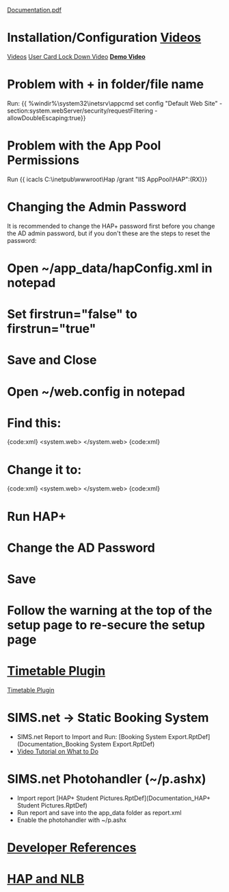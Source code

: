 [Documentation.pdf](Documentation_Documentation.pdf)

# Installation/Configuration [Videos](Videos)
[Videos](Videos)
[User Card Lock Down Video](User-Card-Lock-Down-Video)
**[Demo Video](Demo-Video)**

# Problem with + in folder/file name
Run: 
{{
%windir%\system32\inetsrv\appcmd set config "Default Web Site" -section:system.webServer/security/requestFiltering -allowDoubleEscaping:true}}

# Problem with the App Pool Permissions
Run
{{
icacls C:\inetpub\wwwroot\Hap /grant "IIS AppPool\HAP":(RX)}}

# Changing the Admin Password
It is recommended to change the HAP+ password first before you change the AD admin password, but if you don't these are the steps to reset the password:
# Open ~/app_data/hapConfig.xml in notepad
# Set firstrun="false" to firstrun="true"
# Save and Close
# Open ~/web.config in notepad
# Find this:
{code:xml}
<location path="setup.aspx">
    <system.web>
      <authorization>
        <allow roles="Domain Admins" />
        <deny users="*" />
      </authorization>
    </system.web>
  </location>
{code:xml}
# Change it to:
{code:xml}
<location path="setup.aspx">
    <system.web>
      <authorization>
        <allow users="*" />
      </authorization>
    </system.web>
  </location>
{code:xml}
# Run HAP+
# Change the AD Password
# Save
# Follow the warning at the top of the setup page to re-secure the setup page

# [Timetable Plugin](Timetable-Plugin)
[Timetable Plugin](Timetable-Plugin)

# SIMS.net -> Static Booking System
* SIMS.net Report to Import and Run: [Booking System Export.RptDef](Documentation_Booking System Export.RptDef)
* [Video Tutorial on What to Do](http://www.youtube.com/watch?v=mEn3IhEV7_8)

# SIMS.net Photohandler (~/p.ashx)
* Import report [HAP+ Student Pictures.RptDef](Documentation_HAP+ Student Pictures.RptDef)
* Run report and save into the app_data folder as report.xml
* Enable the photohandler with ~/p.ashx

# [Developer References](Developer-References)

# [HAP and NLB](HAP-and-NLB)